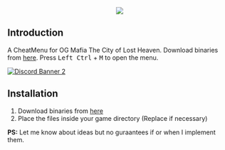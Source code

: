 <p align="center">
  <img src="https://raw.githubusercontent.com/user-grinch/Cheat-Menu/rewrite/images/logo.png">
</p>

## Introduction

A CheatMenu for OG Mafia The City of Lost Heaven. Download binaries from [here](https://github.com/user-grinch/Cheat-Menu/releases). Press <kbd>Left Ctrl</kbd> + <kbd>M</kbd> to open the menu.

[![Discord Banner 2](https://discordapp.com/api/guilds/689515979847237649/widget.png?style=banner2)](https://discord.com/invite/ZzW7kmf)

## Installation
1. Download binaries from [here](https://github.com/user-grinch/Cheat-Menu-Gun/releases)
2. Place the files inside your game directory (Replace if necessary)

**PS:** Let me know about ideas but no guraantees if or when I implement them.

